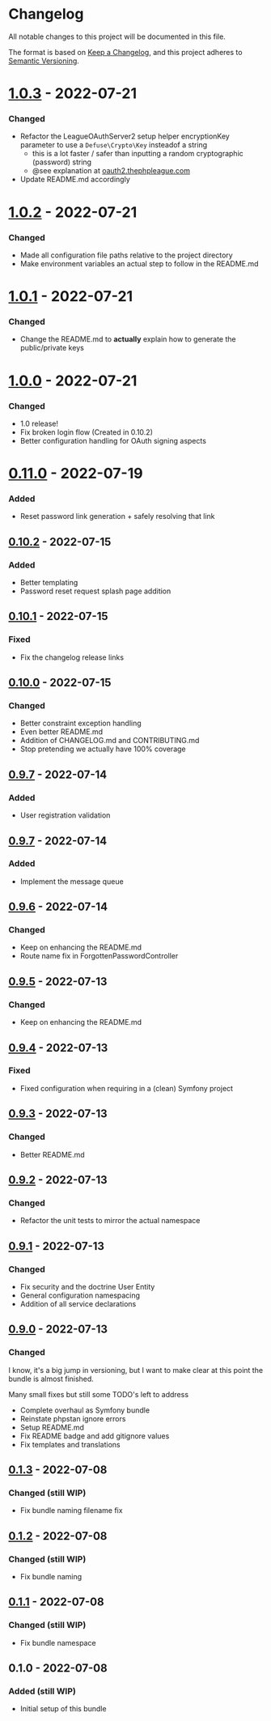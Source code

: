 # Changelog
All notable changes to this project will be documented in this file.

The format is based on [Keep a Changelog](https://keepachangelog.com/en/1.0.0/),
and this project adheres to [Semantic Versioning](https://semver.org/spec/v2.0.0.html).

# [1.0.3] - 2022-07-21
### Changed
- Refactor the LeagueOAuthServer2 setup helper encryptionKey parameter to use a `Defuse\Crypto\Key` insteadof a string
  - this is a lot faster / safer than inputting a random cryptographic (password) string
  - @see explanation at [oauth2.thephpleague.com](https://oauth2.thephpleague.com/installation/#key-object)
- Update README.md accordingly

# [1.0.2] - 2022-07-21
### Changed
- Made all configuration file paths relative to the project directory
- Make environment variables an actual step to follow in the README.md

# [1.0.1] - 2022-07-21
### Changed
- Change the README.md to **actually** explain how to generate the public/private keys

# [1.0.0] - 2022-07-21
### Changed
- 1.0 release!
- Fix broken login flow (Created in 0.10.2)
- Better configuration handling for OAuth signing aspects

# [0.11.0] - 2022-07-19
### Added
- Reset password link generation + safely resolving that link

## [0.10.2] - 2022-07-15
### Added
- Better templating
- Password reset request splash page addition

## [0.10.1] - 2022-07-15
### Fixed
- Fix the changelog release links

## [0.10.0] - 2022-07-15
### Changed
- Better constraint exception handling
- Even better README.md
- Addition of CHANGELOG.md and CONTRIBUTING.md
- Stop pretending we actually have 100% coverage

## [0.9.7] - 2022-07-14
### Added
- User registration validation

## [0.9.7] - 2022-07-14
### Added
- Implement the message queue

## [0.9.6] - 2022-07-14
### Changed
- Keep on enhancing the README.md
- Route name fix in ForgottenPasswordController

## [0.9.5] - 2022-07-13
### Changed
- Keep on enhancing the README.md

## [0.9.4] - 2022-07-13
### Fixed
- Fixed configuration when requiring in a (clean) Symfony project

## [0.9.3] - 2022-07-13
### Changed
- Better README.md

## [0.9.2] - 2022-07-13
### Changed
- Refactor the unit tests to mirror the actual namespace

## [0.9.1] - 2022-07-13
### Changed
- Fix security and the doctrine User Entity
- General configuration namespacing
- Addition of all service declarations

## [0.9.0] - 2022-07-13
### Changed
I know, it's a big jump in versioning, but I want to make clear at this point the bundle is almost finished.

Many small fixes but still some TODO's left to address

- Complete overhaul as Symfony bundle
- Reinstate phpstan ignore errors
- Setup README.md
- Fix README badge and add gitignore values
- Fix templates and translations

## [0.1.3] - 2022-07-08
### Changed (still WIP)
- Fix bundle naming filename fix

## [0.1.2] - 2022-07-08
### Changed (still WIP)
- Fix bundle naming

## [0.1.1] - 2022-07-08
### Changed (still WIP)
- Fix bundle namespace

## 0.1.0 - 2022-07-08
### Added (still WIP)
- Initial setup of this bundle

[1.0.3]: https://github.com/coddin-web/idp-openid-connect-bundle/compare/1.0.2...1.0.3
[1.0.2]: https://github.com/coddin-web/idp-openid-connect-bundle/compare/1.0.1...1.0.2
[1.0.1]: https://github.com/coddin-web/idp-openid-connect-bundle/compare/1.0.0...1.0.1
[1.0.0]: https://github.com/coddin-web/idp-openid-connect-bundle/compare/0.11.0...1.0.0
[0.11.0]: https://github.com/coddin-web/idp-openid-connect-bundle/compare/0.10.2...0.11.0
[0.10.2]: https://github.com/coddin-web/idp-openid-connect-bundle/compare/0.10.1...0.10.2
[0.10.1]: https://github.com/coddin-web/idp-openid-connect-bundle/compare/0.10.0...0.10.1
[0.10.0]: https://github.com/coddin-web/idp-openid-connect-bundle/compare/0.9.7...0.10.0
[0.9.7]: https://github.com/coddin-web/idp-openid-connect-bundle/compare/0.9.6...0.9.7
[0.9.6]: https://github.com/coddin-web/idp-openid-connect-bundle/compare/0.9.5...0.9.6
[0.9.5]: https://github.com/coddin-web/idp-openid-connect-bundle/compare/0.9.4...0.9.5
[0.9.4]: https://github.com/coddin-web/idp-openid-connect-bundle/compare/0.9.3...0.9.4
[0.9.3]: https://github.com/coddin-web/idp-openid-connect-bundle/compare/0.9.2...0.9.3
[0.9.2]: https://github.com/coddin-web/idp-openid-connect-bundle/compare/0.9.1...0.9.2
[0.9.1]: https://github.com/coddin-web/idp-openid-connect-bundle/compare/0.9.0...0.9.1
[0.9.0]: https://github.com/coddin-web/idp-openid-connect-bundle/compare/0.1.3...0.9.0
[0.1.3]: https://github.com/coddin-web/idp-openid-connect-bundle/compare/0.1.2...0.1.3
[0.1.2]: https://github.com/coddin-web/idp-openid-connect-bundle/compare/0.1.1...0.1.2
[0.1.1]: https://github.com/coddin-web/idp-openid-connect-bundle/compare/0.1.0...0.1.1
